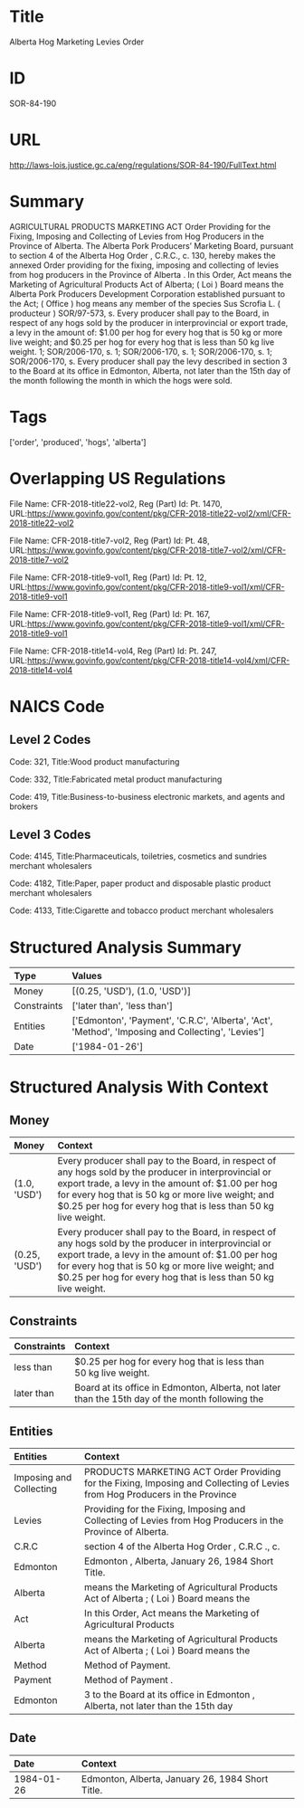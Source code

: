 # Title
Alberta Hog Marketing Levies Order


# ID
SOR-84-190

# URL
http://laws-lois.justice.gc.ca/eng/regulations/SOR-84-190/FullText.html


# Summary
AGRICULTURAL PRODUCTS MARKETING ACT Order Providing for the Fixing, Imposing and Collecting of Levies from Hog Producers in the Province of Alberta.
The Alberta Pork Producers’ Marketing Board, pursuant to section 4 of the  Alberta Hog Order , C.R.C., c.
130, hereby makes the annexed  Order providing for the fixing, imposing and collecting of levies from hog producers in the Province of Alberta .
In this Order, Act  means the  Marketing of Agricultural Products Act  of Alberta; ( Loi ) Board  means the Alberta Pork Producers Development Corporation established pursuant to the Act; ( Office ) hog  means any member of the species  Sus Scrofia L.
( producteur ) SOR/97-573, s.
Every producer shall pay to the Board, in respect of any hogs sold by the producer in interprovincial or export trade, a levy in the amount of: $1.00 per hog for every hog that is 50 kg or more live weight; and $0.25 per hog for every hog that is less than 50 kg live weight.
1; SOR/2006-170, s.
1; SOR/2006-170, s.
1; SOR/2006-170, s.
1; SOR/2006-170, s.
Every producer shall pay the levy described in section 3 to the Board at its office in Edmonton, Alberta, not later than the 15th day of the month following the month in which the hogs were sold.


# Tags
['order', 'produced', 'hogs', 'alberta']


# Overlapping US Regulations
File Name: CFR-2018-title22-vol2, Reg (Part) Id: Pt. 1470, URL:https://www.govinfo.gov/content/pkg/CFR-2018-title22-vol2/xml/CFR-2018-title22-vol2

File Name: CFR-2018-title7-vol2, Reg (Part) Id: Pt. 48, URL:https://www.govinfo.gov/content/pkg/CFR-2018-title7-vol2/xml/CFR-2018-title7-vol2

File Name: CFR-2018-title9-vol1, Reg (Part) Id: Pt. 12, URL:https://www.govinfo.gov/content/pkg/CFR-2018-title9-vol1/xml/CFR-2018-title9-vol1

File Name: CFR-2018-title9-vol1, Reg (Part) Id: Pt. 167, URL:https://www.govinfo.gov/content/pkg/CFR-2018-title9-vol1/xml/CFR-2018-title9-vol1

File Name: CFR-2018-title14-vol4, Reg (Part) Id: Pt. 247, URL:https://www.govinfo.gov/content/pkg/CFR-2018-title14-vol4/xml/CFR-2018-title14-vol4




# NAICS Code
## Level 2 Codes
Code: 321, Title:Wood product manufacturing

Code: 332, Title:Fabricated metal product manufacturing

Code: 419, Title:Business-to-business electronic markets, and agents and brokers




## Level 3 Codes
Code: 4145, Title:Pharmaceuticals, toiletries, cosmetics and sundries merchant wholesalers

Code: 4182, Title:Paper, paper product and disposable plastic product merchant wholesalers

Code: 4133, Title:Cigarette and tobacco product merchant wholesalers







# Structured Analysis Summary
| Type        | Values                                                                                            |
|:------------|:--------------------------------------------------------------------------------------------------|
| Money       | [(0.25, 'USD'), (1.0, 'USD')]                                                                     |
| Constraints | ['later than', 'less than']                                                                       |
| Entities    | ['Edmonton', 'Payment', 'C.R.C', 'Alberta', 'Act', 'Method', 'Imposing and Collecting', 'Levies'] |
| Date        | ['1984-01-26']                                                                                    |


# Structured Analysis With Context
 


## Money
| Money         | Context                                                                                                                                                                                                                                                                             |
|:--------------|:------------------------------------------------------------------------------------------------------------------------------------------------------------------------------------------------------------------------------------------------------------------------------------|
| (1.0, 'USD')  | Every producer shall pay to the Board, in respect of any hogs sold by the producer in interprovincial or export trade, a levy in the amount of: $1.00 per hog for every hog that is 50 kg or more live weight; and $0.25 per hog for every hog that is less than 50 kg live weight. |
| (0.25, 'USD') | Every producer shall pay to the Board, in respect of any hogs sold by the producer in interprovincial or export trade, a levy in the amount of: $1.00 per hog for every hog that is 50 kg or more live weight; and $0.25 per hog for every hog that is less than 50 kg live weight. |


## Constraints
| Constraints   | Context                                                                                          |
|:--------------|:-------------------------------------------------------------------------------------------------|
| less than     | $0.25 per hog for every hog that is less than  50 kg live weight.                                |
| later than    | Board at its office in Edmonton, Alberta, not later than the 15th day of the month following the |


## Entities
| Entities                | Context                                                                                                                     |
|:------------------------|:----------------------------------------------------------------------------------------------------------------------------|
| Imposing and Collecting | PRODUCTS MARKETING ACT Order Providing for the Fixing, Imposing and Collecting of Levies from Hog Producers in the Province |
| Levies                  | Providing for the Fixing, Imposing and Collecting of Levies  from Hog Producers in the Province of Alberta.                 |
| C.R.C                   | section 4 of the Alberta Hog Order , C.R.C ., c.                                                                            |
| Edmonton                | Edmonton , Alberta, January 26, 1984 Short Title.                                                                           |
| Alberta                 | means the Marketing of Agricultural Products Act of Alberta ; ( Loi ) Board  means the                                      |
| Act                     | In this Order,  Act   means the  Marketing of Agricultural Products                                                         |
| Alberta                 | means the Marketing of Agricultural Products Act of Alberta ; ( Loi ) Board  means the                                      |
| Method                  | Method  of Payment.                                                                                                         |
| Payment                 | Method of  Payment .                                                                                                        |
| Edmonton                | 3 to the Board at its office in Edmonton , Alberta, not later than the 15th day                                             |


## Date
| Date       | Context                                          |
|:-----------|:-------------------------------------------------|
| 1984-01-26 | Edmonton, Alberta, January 26, 1984 Short Title. |


